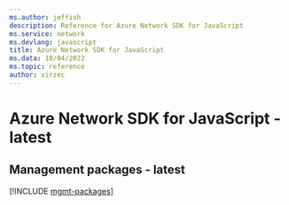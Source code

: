 ```yaml
---
ms.author: jeffish
description: Reference for Azure Network SDK for JavaScript
ms.service: network
ms.devlang: javascript
title: Azure Network SDK for JavaScript
ms.data: 10/04/2022
ms.topic: reference
author: xirzec
---
```

# Azure Network SDK for JavaScript - latest

## Management packages - latest
[!INCLUDE [mgmt-packages](network-mgmt-index.md)]